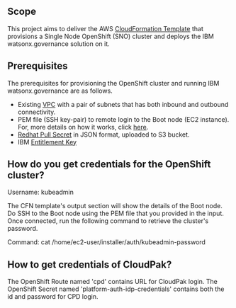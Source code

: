
## Scope
This project aims to deliver the  AWS [CloudFormation Template](https://docs.aws.amazon.com/AWSCloudFormation/latest/UserGuide/Welcome.html) that provisions a Single Node OpenShift (SNO) cluster and deploys the IBM watsonx.governance solution on it.

## Prerequisites
The prerequisites for provisioning the OpenShift cluster and running IBM watsonx.governance are as follows.
- Existing [VPC](https://docs.aws.amazon.com/vpc/latest/userguide/what-is-amazon-vpc.html) with a pair of subnets that has both inbound and outbound connectivity.
- PEM file (SSH key-pair) to remote login to the Boot node (EC2 instance). For, more details on how it works, click [here](https://docs.aws.amazon.com/AWSEC2/latest/UserGuide/ec2-key-pairs.html).
- [Redhat Pull Secret](https://console.redhat.com/openshift/install/pull-secret) in JSON format, uploaded to S3 bucket.
- IBM [Entitlement Key](https://myibm.ibm.com/products-services/containerlibrary)
 
## How do you get credentials for the OpenShift cluster?
Username: kubeadmin

The CFN template's output section will show the details of the Boot node. Do SSH to the Boot node using the PEM file that you provided in the input.
Once connected, run the following command to retrieve the cluster's password.

Command: cat /home/ec2-user/installer/auth/kubeadmin-password

## How to get credentials of CloudPak?

The OpenShift Route named 'cpd' contains URL for CloudPak login.
The OpenShift Secret named 'platform-auth-idp-credentials' contains both the id and password for CPD login.
